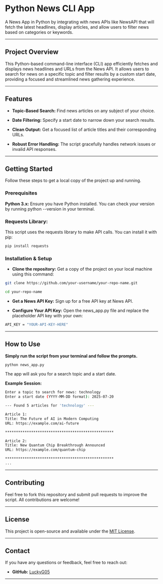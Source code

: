 # Python News CLI App
A News App in Python by integrating with news APIs like NewsAPI that will fetch the latest headlines, display articles, and allow users to filter news based on categories or keywords.

---

## Project Overview
This Python-based command-line interface (CLI) app efficiently fetches and displays news headlines and URLs from the News API. It allows users to search for news on a specific topic and filter results by a custom start date, providing a focused and streamlined news gathering experience.

---

## Features
* **Topic-Based Search:** Find news articles on any subject of your choice.

* **Date Filtering:** Specify a start date to narrow down your search results.

* **Clean Output:** Get a focused list of article titles and their corresponding URLs.

* **Robust Error Handling:** The script gracefully handles network issues or invalid API responses.

---

## Getting Started
Follow these steps to get a local copy of the project up and running.

### Prerequisites
**Python 3.x:**  Ensure you have Python installed. You can check your version by running python --version in your terminal.

### Requests Library: 
This script uses the requests library to make API calls. You can install it with pip:
```bash
pip install requests
```

### Installation & Setup
* **Clone the repository:** Get a copy of the project on your local machine using this command:
```bash
git clone https://github.com/your-username/your-repo-name.git
```
```bash
cd your-repo-name
```

* **Get a News API Key:**
Sign up for a free API key at News API.

* **Configure Your API Key:**
Open the news_app.py file and replace the placeholder API key with your own:
```bash
API_KEY = "YOUR-API-KEY-HERE"
```

---

## How to Use
**Simply run the script from your terminal and follow the prompts.** 
```bash
python news_app.py
```  

The app will ask you for a search topic and a start date.

**Example Session:** 
```bash
Enter a topic to search for news: technology
Enter a start date (YYYY-MM-DD format): 2025-07-20

--- Found 5 articles for 'technology' ---

Article 1:
Title: The Future of AI in Modern Computing
URL: https://example.com/ai-future

**************************************************

Article 2:
Title: New Quantum Chip Breakthrough Announced
URL: https://example.com/quantum-chip

**************************************************
...
```
---

## Contributing
Feel free to fork this repository and submit pull requests to improve the script. All contributions are welcome!

---

## License
This project is open-source and available under the [MIT License](https://opensource.org/licenses/MIT).

---

## Contact
If you have any questions or feedback, feel free to reach out:
* **GitHub:** [LuckyG05](https://github.com/LuckyG05)

---
